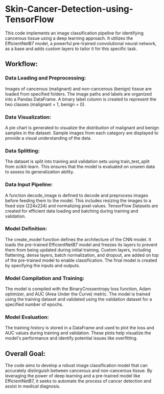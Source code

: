 # Skin-Cancer-Detection-using-TensorFlow
This code implements an image classification pipeline for identifying cancerous tissue using a deep learning approach. It utilizes the EfficientNetB7 model, a powerful pre-trained convolutional neural network, as a base and adds custom layers to tailor it for this specific task.

## Workflow:

### Data Loading and Preprocessing:

Images of cancerous (malignant) and non-cancerous (benign) tissue are loaded from specified folders.
The image paths and labels are organized into a Pandas DataFrame.
A binary label column is created to represent the two classes (malignant = 1, benign = 0).

### Data Visualization:

A pie chart is generated to visualize the distribution of malignant and benign samples in the dataset.
Sample images from each category are displayed to provide a visual understanding of the data.

### Data Splitting:

The dataset is split into training and validation sets using train_test_split from scikit-learn.
This ensures that the model is evaluated on unseen data to assess its generalization ability.

### Data Input Pipeline:

A function decode_image is defined to decode and preprocess images before feeding them to the model.
This includes resizing the images to a fixed size (224x224) and normalizing pixel values.
TensorFlow Datasets are created for efficient data loading and batching during training and validation.

### Model Definition:

The create_model function defines the architecture of the CNN model.
It loads the pre-trained EfficientNetB7 model and freezes its layers to prevent them from being updated during initial training.
Custom layers, including flattening, dense layers, batch normalization, and dropout, are added on top of the pre-trained model to enable classification.
The final model is created by specifying the inputs and outputs.

### Model Compilation and Training:

The model is compiled with the BinaryCrossentropy loss function, Adam optimizer, and AUC (Area Under the Curve) metric.
The model is trained using the training dataset and validated using the validation dataset for a specified number of epochs.

### Model Evaluation:

The training history is stored in a DataFrame and used to plot the loss and AUC values during training and validation.
These plots help visualize the model's performance and identify potential issues like overfitting.

## Overall Goal:

The code aims to develop a robust image classification model that can accurately distinguish between cancerous and non-cancerous tissue. By leveraging the power of deep learning and a pre-trained model like EfficientNetB7, it seeks to automate the process of cancer detection and assist in medical diagnosis.
